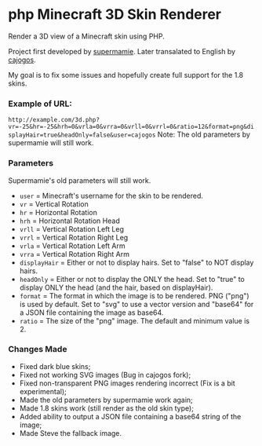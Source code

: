 php Minecraft 3D Skin Renderer
=====================

Render a 3D view of a Minecraft skin using PHP.

Project first developed by <a href="https://github.com/supermamie/php-Minecraft-3D-skin" target="_blank">supermamie</a>. Later transalated to English by <a href="https://github.com/cajogos/php-Minecraft-3D-Skin-Renderer" target="_blank">cajogos</a>.

My goal is to fix some issues and hopefully create full support for the 1.8 skins.

### Example of URL:
`http://example.com/3d.php?vr=-25&hr=-25&hrh=0&vrla=0&vrra=0&vrll=0&vrrl=0&ratio=12&format=png&displayHair=true&headOnly=false&user=cajogos`
Note: The old parameters by supermamie will still work.

### Parameters
Supermamie's old parameters will still work.

- `user` = Minecraft's username for the skin to be rendered.
- `vr` = Vertical Rotation
- `hr` = Horizontal Rotation
- `hrh` = Horizontal Rotation Head
- `vrll` = Vertical Rotation Left Leg
- `vrrl` = Vertical Rotation Right Leg
- `vrla` = Vertical Rotation Left Arm
- `vrra` = Vertical Rotation Right Arm
- `displayHair` = Either or not to display hairs. Set to "false" to NOT display hairs.
- `headOnly` = Either or not to display the ONLY the head. Set to "true" to display ONLY the head (and the hair, based on displayHair).
- `format` = The format in which the image is to be rendered. PNG ("png") is used by default. Set to "svg" to use a vector version and "base64" for a JSON file containing the image as base64.
- `ratio` = The size of the "png" image. The default and minimum value is 2.

### Changes Made
- Fixed dark blue skins;
- Fixed not working SVG images (Bug in cajogos fork);
- Fixed non-transparent PNG images rendering incorrect (Fix is a bit experimental);
- Made the old parameters by supermamie work again;
- Made 1.8 skins work (still render as the old skin type);
- Added ability to output a JSON file containing a base64 string of the image;
- Made Steve the fallback image.